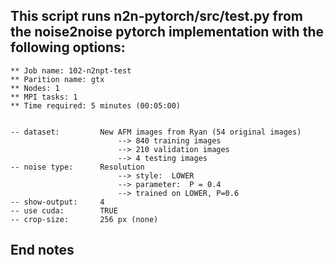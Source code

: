  
## This script runs n2n-pytorch/src/test.py from the noise2noise pytorch implementation with the following options:
	
	** Job name: 102-n2npt-test
	** Parition name: gtx
	** Nodes: 1
	** MPI tasks: 1
	** Time required: 5 minutes (00:05:00)


	-- dataset: 		New AFM images from Ryan (54 original images)
							--> 840 training images
							--> 210 validation images
							--> 4 testing images
	-- noise type: 		Resolution
					 		--> style: 	LOWER
							--> parameter: 	P = 0.4
							--> trained on LOWER, P=0.6
	-- show-output:		4
	-- use cuda:		TRUE
	-- crop-size:		256 px (none)

## End notes
